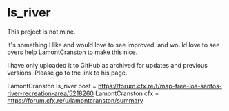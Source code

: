 # ls_river

This project is not mine. 

it's something I like and would love to see improved. 
and would love to see overs help LamontCranston to make this nice. 

I have only uploaded it to GitHub as archived for updates and previous versions. Please go to the link to his page.

LamontCranston ls_river post = https://forum.cfx.re/t/map-free-los-santos-river-recreation-area/5218260
LamontCranston cfx = https://forum.cfx.re/u/lamontcranston/summary
